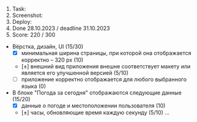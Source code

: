 1. Task: 
2. Screenshot:
3. Deploy: 
4. Done 28.10.2023 / deadline 31.10.2023
5. Score: 220 / 300
- Вёрстка, дизайн, UI (15/30)
    - [x] минимальная ширина страницы, при которой она отображается корректно – 320 рх (10)
    - [±] внешний вид приложения внешне соответствует макету или является его улучшенной версией (5/10)
    - [ ] приложение корректно отображается для любого выбранного языка (0)
- В блоке "Погода за сегодня" отображаются следующие данные (15/20)
    - [x] данные о погоде и местоположении пользователя (10)
    - [±] часы, обновляющие время каждую секунду (5/10)
      ...
